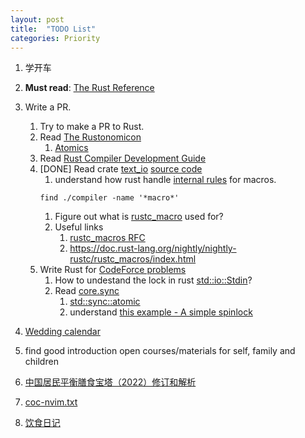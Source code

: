 ```yaml
---
layout: post
title:  "TODO List"
categories: Priority 
---
```


1. 学开车

1. **Must read**: [The Rust Reference](https://doc.rust-lang.org/reference/)

1. Write a PR.
    1. Try to make a PR to Rust. 
    1. Read [The Rustonomicon](https://doc.rust-lang.org/stable/nomicon/)
        1. [Atomics](https://doc.rust-lang.org/stable/nomicon/atomics.html#atomics) 
    1. Read [Rust Compiler Development Guide](https://rustc-dev-guide.rust-lang.org/about-this-guide.html)
    1. [DONE] Read crate [text_io](https://crates.io/crates/text_io/) [source code](https://github.com/oli-obk/rust-si/blob/main/src/lib.rs)
        1. understand how rust handle [internal rules](https://veykril.github.io/tlborm/decl-macros/patterns/internal-rules.html) for macros.
        ```
        find ./compiler -name '*macro*'
        ```
        1. Figure out what is [rustc_macro](https://github.com/rust-lang/rust/tree/master/compiler/rustc_macros) used for?
        1. Useful links
            1. [rustc_macros RFC](https://github.com/rust-lang/rfcs/blob/master/text/1681-macros-1.1.md)
            1. https://doc.rust-lang.org/nightly/nightly-rustc/rustc_macros/index.html
    1. Write Rust for [CodeForce problems](https://codeforces.com/problemset?order=BY_SOLVED_DESC)
        1. How to undestand the lock in rust [std::io::Stdin](https://doc.rust-lang.org/std/io/struct.Stdin.html#method.lock)?
        1. Read [core.sync](https://github.com/rust-lang/rust/tree/master/library/core/src/sync)
            1. [std::sync::atomic](https://doc.rust-lang.org/std/sync/atomic/index.html)
            1. understand [this example - A simple spinlock](https://doc.rust-lang.org/std/sync/atomic/index.html#examples)

1. [Wedding calendar](https://calendar.google.com/calendar/u/0/r/agenda/2023/1/1)

1. find good introduction open courses/materials for self, family and children 

1. [中国居民平衡膳食宝塔（2022）修订和解析](http://dg.cnsoc.org/article/04/RMAbPdrjQ6CGWTwmo62hQg.html)


1. [coc-nvim.txt](https://github.com/neoclide/coc.nvim/blob/master/doc/coc.txt)

1. [饮食日记](https://www.fatsecret.cn/Diary.aspx?pa=fj)
